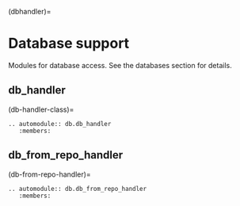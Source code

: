 (dbhandler)=

# Database support

Modules for database access. See the databases section for details.

## db_handler

(db-handler-class)=

```{eval-rst}
.. automodule:: db.db_handler
   :members:
```

## db_from_repo_handler

(db-from-repo-handler)=

```{eval-rst}
.. automodule:: db.db_from_repo_handler
   :members:
```
